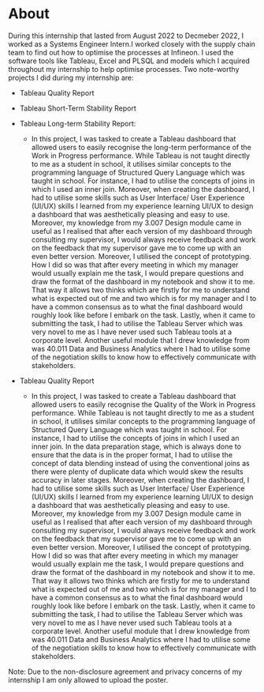 # About

During this internship that lasted from August 2022 to Decmeber 2022, I worked as a Systems Engineer Intern.I worked closely with the supply chain team to find out how to optimise the processes at Infineon. I used the software tools like Tableau, Excel and PLSQL and models which I acquired throughout my internship to help optimise processes. Two note-worthy projects I did during my internship are:

- Tableau Quality Report
- Tableau Short-Term Stability Report

- Tableau Long-term Stability Report:
  - In this project, I was tasked to create a Tableau dashboard that allowed users to easily recognise the long-term performance of the Work in Progress performance. While Tableau is not taught directly to me as a student in school, it utilises similar concepts to the programming language of Structured Query Language which was taught in school. For instance, I had to utilise the concepts of joins in which I used an inner join. Moreover, when creating the dashboard, I had to utilise some skills such as User Interface/ User Experience (UI/UX) skills I learned from my experience learning UI/UX to design a dashboard that was aesthetically pleasing and easy to use. Moreover, my knowledge from my 3.007 Design module came in useful as I realised that after each version of my dashboard through consulting my supervisor, I would always receive feedback and work on the feedback that my supervisor gave me to come up with an even better version. Moreover, I utilised the concept of prototyping. How I did so was that after every meeting in which my manager would usually explain me the task, I would prepare questions and draw the format of the dashboard in my notebook and show it to me. That way it allows two thinks which are firstly for me to understand what is expected out of me and two which is for my manager and I to have a common consensus as to what the final dashboard would roughly look like before I embark on the task. Lastly, when it came to submitting the task, I had to utilise the Tableau Server which was very novel to me as I have never used such Tableau tools at a corporate level. Another useful module that I drew knowledge from was 40.011 Data and Business Analytics where I had to utilise some of the negotiation skills to know how to effectively communicate with stakeholders.
 
- Tableau Quality Report
  - In this project, I was tasked to create a Tableau dashboard that allowed users to easily recognise the Quality of the Work in Progress performance. While Tableau is not taught directly to me as a student in school, it utilises similar concepts to the programming language of Structured Query Language which was taught in school. For instance, I had to utilise the concepts of joins in which I used an inner join. In the data preparation stage, which is always done to ensure that the data is in the proper format, I had to utilise the concept of data blending instead of using the conventional joins as there were plenty of duplicate data which would skew the results accuracy in later stages. Moreover, when creating the dashboard, I had to utilise some skills such as User Interface/ User Experience (UI/UX) skills I learned from my experience learning UI/UX to design a dashboard that was aesthetically pleasing and easy to use. Moreover, my knowledge from my 3.007 Design module came in useful as I realised that after each version of my dashboard through consulting my supervisor, I would always receive feedback and work on the feedback that my supervisor gave me to come up with an even better version. Moreover, I utilised the concept of prototyping. How I did so was that after every meeting in which my manager would usually explain me the task, I would prepare questions and draw the format of the dashboard in my notebook and show it to me. That way it allows two thinks which are firstly for me to understand what is expected out of me and two which is for my manager and I to have a common consensus as to what the final dashboard would roughly look like before I embark on the task. Lastly, when it came to submitting the task, I had to utilise the Tableau Server which was very novel to me as I have never used such Tableau tools at a corporate level. Another useful module that I drew knowledge from was 40.011 Data and Business Analytics where I had to utilise some of the negotiation skills to know how to effectively communicate with stakeholders.


Note:
Due to the non-disclosure agreement and privacy concerns of my internship I am only allowed to upload the poster.
